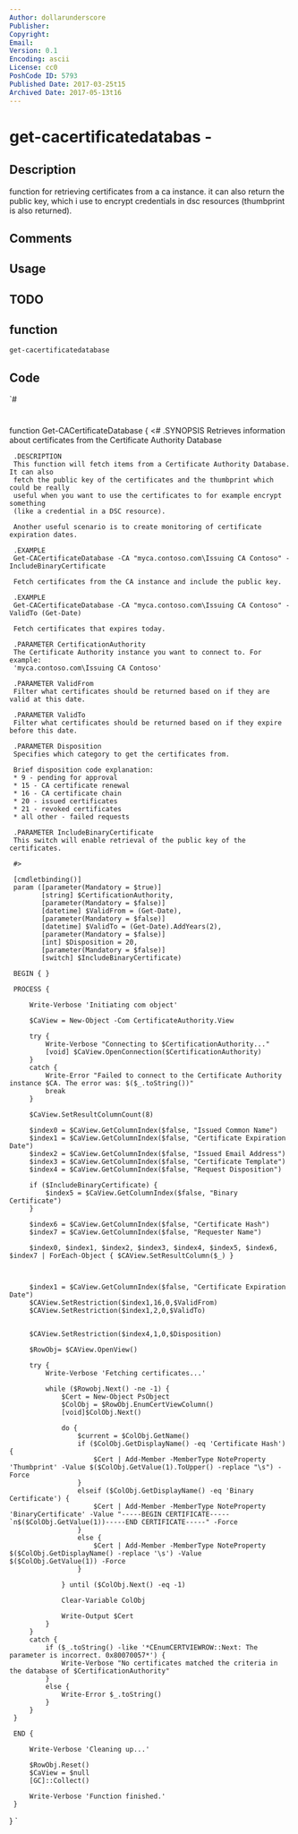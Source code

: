 ```yaml
---
Author: dollarunderscore
Publisher: 
Copyright: 
Email: 
Version: 0.1
Encoding: ascii
License: cc0
PoshCode ID: 5793
Published Date: 2017-03-25t15
Archived Date: 2017-05-13t16
---
```


# get-cacertificatedatabas - 

## Description

function for retrieving certificates from a ca instance. it can also return the public key, which i use to encrypt credentials in dsc resources (thumbprint is also returned).

## Comments



## Usage



## TODO



## function

`get-cacertificatedatabase`

## Code

`#
 #
 function Get-CACertificateDatabase
 {
     <#
     .SYNOPSIS
     Retrieves information about certificates from the Certificate Authority Database
 
     .DESCRIPTION
     This function will fetch items from a Certificate Authority Database. It can also 
     fetch the public key of the certificates and the thumbprint which could be really
     useful when you want to use the certificates to for example encrypt something
     (like a credential in a DSC resource).
 
     Another useful scenario is to create monitoring of certificate expiration dates.
 
     .EXAMPLE
     Get-CACertificateDatabase -CA "myca.contoso.com\Issuing CA Contoso" -IncludeBinaryCertificate
 
     Fetch certificates from the CA instance and include the public key.
 
     .EXAMPLE
     Get-CACertificateDatabase -CA "myca.contoso.com\Issuing CA Contoso" -ValidTo (Get-Date)
 
     Fetch certificates that expires today.
 
     .PARAMETER CertificationAuthority
     The Certificate Authority instance you want to connect to. For example:
     'myca.contoso.com\Issuing CA Contoso'
 
     .PARAMETER ValidFrom
     Filter what certificates should be returned based on if they are valid at this date.
 
     .PARAMETER ValidTo
     Filter what certificates should be returned based on if they expire before this date.
 
     .PARAMETER Disposition
     Specifies which category to get the certificates from.
 
     Brief disposition code explanation:
     * 9 - pending for approval
     * 15 - CA certificate renewal
     * 16 - CA certificate chain
     * 20 - issued certificates
     * 21 - revoked certificates
     * all other - failed requests
 
     .PARAMETER IncludeBinaryCertificate
     This switch will enable retrieval of the public key of the certificates.
 
     #>
 
     [cmdletbinding()]
     param ([parameter(Mandatory = $true)]
            [string] $CertificationAuthority,
            [parameter(Mandatory = $false)]
            [datetime] $ValidFrom = (Get-Date),
            [parameter(Mandatory = $false)]
            [datetime] $ValidTo = (Get-Date).AddYears(2),
            [parameter(Mandatory = $false)]
            [int] $Disposition = 20,
            [parameter(Mandatory = $false)]
            [switch] $IncludeBinaryCertificate)
 
     BEGIN { }
 
     PROCESS {
 
         Write-Verbose 'Initiating com object'
 
         $CaView = New-Object -Com CertificateAuthority.View
 
         try {
             Write-Verbose "Connecting to $CertificationAuthority..."
             [void] $CaView.OpenConnection($CertificationAuthority)
         }
         catch {
             Write-Error "Failed to connect to the Certificate Authority instance $CA. The error was: $($_.toString())"
             break
         }
 
         $CaView.SetResultColumnCount(8)
 
         $index0 = $CaView.GetColumnIndex($false, "Issued Common Name")
         $index1 = $CaView.GetColumnIndex($false, "Certificate Expiration Date")
         $index2 = $CaView.GetColumnIndex($false, "Issued Email Address")
         $index3 = $CaView.GetColumnIndex($false, "Certificate Template")
         $index4 = $CaView.GetColumnIndex($false, "Request Disposition")
 
         if ($IncludeBinaryCertificate) {
             $index5 = $CaView.GetColumnIndex($false, "Binary Certificate")
         }
 
         $index6 = $CaView.GetColumnIndex($false, "Certificate Hash")
         $index7 = $CaView.GetColumnIndex($false, "Requester Name")
 
         $index0, $index1, $index2, $index3, $index4, $index5, $index6, $index7 | ForEach-Object { $CAView.SetResultColumn($_) }
 
 
 
         $index1 = $CaView.GetColumnIndex($false, "Certificate Expiration Date")
         $CAView.SetRestriction($index1,16,0,$ValidFrom)
         $CAView.SetRestriction($index1,2,0,$ValidTo)
 
 
         $CAView.SetRestriction($index4,1,0,$Disposition)
 
         $RowObj= $CAView.OpenView()
 
         try {
             Write-Verbose 'Fetching certificates...'
 
             while ($Rowobj.Next() -ne -1) {
                 $Cert = New-Object PsObject
                 $ColObj = $RowObj.EnumCertViewColumn()
                 [void]$ColObj.Next()
 
                 do {
                     $current = $ColObj.GetName()
                     if ($ColObj.GetDisplayName() -eq 'Certificate Hash') {
                         $Cert | Add-Member -MemberType NoteProperty 'Thumbprint' -Value $($ColObj.GetValue(1).ToUpper() -replace "\s") -Force
                     }
                     elseif ($ColObj.GetDisplayName() -eq 'Binary Certificate') {
                         $Cert | Add-Member -MemberType NoteProperty 'BinaryCertificate' -Value "-----BEGIN CERTIFICATE-----`n$($ColObj.GetValue(1))-----END CERTIFICATE-----" -Force
                     }
                     else {
                         $Cert | Add-Member -MemberType NoteProperty $($ColObj.GetDisplayName() -replace '\s') -Value $($ColObj.GetValue(1)) -Force
                     }
 
                 } until ($ColObj.Next() -eq -1)
 
                 Clear-Variable ColObj
 
                 Write-Output $Cert
             }
         }
         catch {
             if ($_.toString() -like '*CEnumCERTVIEWROW::Next: The parameter is incorrect. 0x80070057*') {
                 Write-Verbose "No certificates matched the criteria in the database of $CertificationAuthority"
             }
             else {
                 Write-Error $_.toString()
             }
         }
     }
 
     END {
 
         Write-Verbose 'Cleaning up...'
 
         $RowObj.Reset()
         $CaView = $null
         [GC]::Collect()
 
         Write-Verbose 'Function finished.'
     }
 }
`

